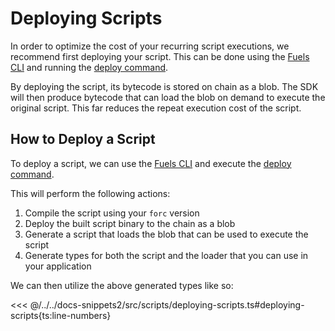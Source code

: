 # Deploying Scripts

In order to optimize the cost of your recurring script executions, we recommend first deploying your script. This can be done using the [Fuels CLI](../fuels-cli/index.md) and running the [deploy command](../fuels-cli/commands.md#fuels-deploy).

By deploying the script, its bytecode is stored on chain as a blob. The SDK will then produce bytecode that can load the blob on demand to execute the original script. This far reduces the repeat execution cost of the script.

## How to Deploy a Script

To deploy a script, we can use the [Fuels CLI](../fuels-cli/index.md) and execute the [deploy command](../fuels-cli/commands.md#fuels-deploy).

This will perform the following actions:

1. Compile the script using your `forc` version
1. Deploy the built script binary to the chain as a blob
1. Generate a script that loads the blob that can be used to execute the script
1. Generate types for both the script and the loader that you can use in your application

We can then utilize the above generated types like so:

<<< @/../../docs-snippets2/src/scripts/deploying-scripts.ts#deploying-scripts{ts:line-numbers}
